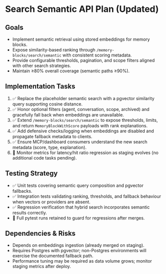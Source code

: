 # Search Semantic API Plan (Updated)

## Goals
- Implement semantic retrieval using stored embeddings for memory blocks.
- Expose similarity-based ranking through `/memory-blocks/search/semantic` with consistent scoring metadata.
- Provide configurable thresholds, pagination, and scope filters aligned with other search strategies.
- Maintain ≥80% overall coverage (semantic paths ≥90%).

## Implementation Tasks
1. ✅ Replace the placeholder semantic search with a pgvector similarity query supporting cosine distance.
2. ✅ Honor optional filters (agent, conversation, scope, archived) and gracefully fall back when embeddings are unavailable.
3. ✅ Extend `/memory-blocks/search/semantic` to expose thresholds, limits, and return `MemoryBlockWithScore` payloads with rank explanations.
4. ✅ Add defensive checks/logging when embeddings are disabled and propagate fallback metadata to clients.
5. ✅ Ensure MCP/dashboard consumers understand the new search metadata (score, type, explanation).
6. 🔄 Monitor metrics for latency/hit ratio regression as staging evolves (no additional code tasks pending).

## Testing Strategy
- ✅ Unit tests covering semantic query composition and pgvector fallbacks.
- ✅ Integration tests validating ranking, thresholds, and fallback behaviour when vectors or providers are absent.
- ✅ Regression verification that hybrid search incorporates semantic results correctly.
- 🔄 Full pytest runs retained to guard for regressions after merges.

## Dependencies & Risks
- Depends on embeddings ingestion (already merged on staging).
- Requires Postgres with pgvector; non-Postgres environments will exercise the documented fallback path.
- Performance tuning may be required as data volume grows; monitor staging metrics after deploy.
